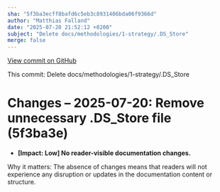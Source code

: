 ```yaml
---
sha: "5f3ba3ecff8bafd6c5eb3c8931406bda06f9366d"
author: "Matthias Falland"
date: "2025-07-20 21:52:12 +0200"
subject: "Delete docs/methodologies/1-strategy/.DS_Store"
merge: false
---
```


[View commit on GitHub](https://github.com/TheTrustedAdvisor/FabricAdoptionFramework/commit/5f3ba3ecff8bafd6c5eb3c8931406bda06f9366d)

This commit: Delete docs/methodologies/1-strategy/.DS_Store

# Changes – 2025-07-20: Remove unnecessary .DS_Store file (5f3ba3e)

- **[Impact: Low] No reader-visible documentation changes.**

Why it matters: The absence of changes means that readers will not experience any disruption or updates in the documentation content or structure.
